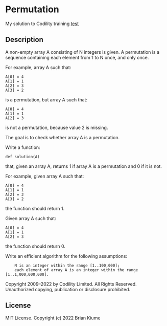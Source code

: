 # Permutation
My solution to Codility training [test](https://app.codility.com/programmers/lessons/4-counting_elements/perm_check/)

## Description

A non-empty array A consisting of N integers is given. A permutation is a sequence containing each element from 1 to N once, and only once.

For example, array A such that:

    A[0] = 4
    A[1] = 1
    A[2] = 3
    A[3] = 2

is a permutation, but array A such that:

    A[0] = 4
    A[1] = 1
    A[2] = 3

is not a permutation, because value 2 is missing.

The goal is to check whether array A is a permutation.

Write a function:

    def solution(A)

that, given an array A, returns 1 if array A is a permutation and 0 if it is not.

For example, given array A such that:

    A[0] = 4
    A[1] = 1
    A[2] = 3
    A[3] = 2

the function should return 1.

Given array A such that:

    A[0] = 4
    A[1] = 1
    A[2] = 3

the function should return 0.

Write an efficient algorithm for the following assumptions:

        N is an integer within the range [1..100,000];
        each element of array A is an integer within the range [1..1,000,000,000].

Copyright 2009–2022 by Codility Limited. All Rights Reserved. Unauthorized copying, publication or disclosure prohibited.

## License
MIT License. Copyright (c) 2022 Brian Kiume
